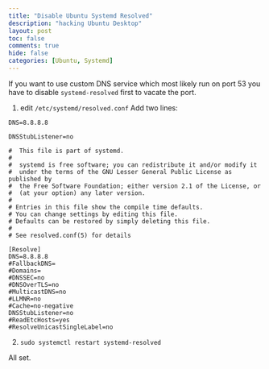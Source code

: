 ```yaml
---
title: "Disable Ubuntu Systemd Resolved"
description: "hacking Ubuntu Desktop"
layout: post 
toc: false 
comments: true 
hide: false 
categories: [Ubuntu, Systemd]
---
```



If you want to use custom DNS service which most likely run on port 53
you have to disable `systemd-resolved` first to vacate the port.

1. edit `/etc/systemd/resolved.conf`
Add two lines:
   
`DNS=8.8.8.8`
   
`DNSStubListener=no`

```
#  This file is part of systemd.
#
#  systemd is free software; you can redistribute it and/or modify it
#  under the terms of the GNU Lesser General Public License as published by
#  the Free Software Foundation; either version 2.1 of the License, or
#  (at your option) any later version.
#
# Entries in this file show the compile time defaults.
# You can change settings by editing this file.
# Defaults can be restored by simply deleting this file.
#
# See resolved.conf(5) for details

[Resolve]
DNS=8.8.8.8
#FallbackDNS=
#Domains=
#DNSSEC=no
#DNSOverTLS=no
#MulticastDNS=no
#LLMNR=no
#Cache=no-negative
DNSStubListener=no
#ReadEtcHosts=yes
#ResolveUnicastSingleLabel=no
```


2. `sudo systemctl restart systemd-resolved`


All set.
